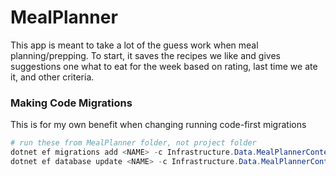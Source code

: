 # MealPlanner

This app is meant to take a lot of the guess work when meal planning/prepping. To start, it saves the recipes we like and gives suggestions one what to eat for the week based on rating, last time we ate it, and other criteria.

### Making Code Migrations
This is for my own benefit when changing running code-first migrations

```powershell
# run these from MealPlanner folder, not project folder
dotnet ef migrations add <NAME> -c Infrastructure.Data.MealPlannerContext -p Infrastructure -s API -o Data/Migrations
dotnet ef database update <NAME> -c Infrastructure.Data.MealPlannerContext -p Infrastructure -s API
```